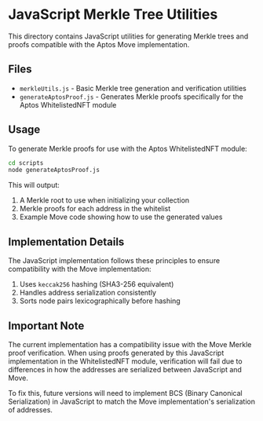 # JavaScript Merkle Tree Utilities

This directory contains JavaScript utilities for generating Merkle trees and proofs compatible with the Aptos Move implementation.

## Files

- `merkleUtils.js` - Basic Merkle tree generation and verification utilities
- `generateAptosProof.js` - Generates Merkle proofs specifically for the Aptos WhitelistedNFT module

## Usage

To generate Merkle proofs for use with the Aptos WhitelistedNFT module:

```bash
cd scripts
node generateAptosProof.js
```

This will output:
1. A Merkle root to use when initializing your collection
2. Merkle proofs for each address in the whitelist
3. Example Move code showing how to use the generated values

## Implementation Details

The JavaScript implementation follows these principles to ensure compatibility with the Move implementation:

1. Uses `keccak256` hashing (SHA3-256 equivalent)
2. Handles address serialization consistently 
3. Sorts node pairs lexicographically before hashing

## Important Note

The current implementation has a compatibility issue with the Move Merkle proof verification. When using proofs generated by this JavaScript implementation in the WhitelistedNFT module, verification will fail due to differences in how the addresses are serialized between JavaScript and Move.

To fix this, future versions will need to implement BCS (Binary Canonical Serialization) in JavaScript to match the Move implementation's serialization of addresses. 